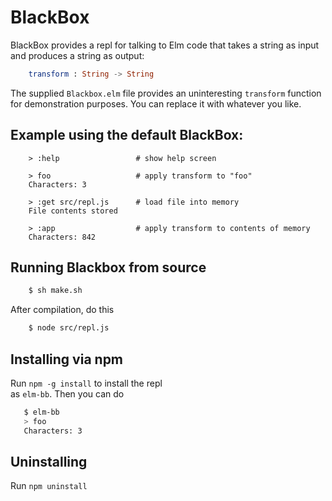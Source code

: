 # BlackBox

BlackBox provides a repl for talking to Elm code
that takes a string as input and produces a string
as output:

```elm
    transform : String -> String
```

The supplied `Blackbox.elm` file provides an uninteresting
`transform` function for demonstration purposes.  You
can replace it with whatever you like.

## Example using the default BlackBox:

```
    > :help                 # show help screen

    > foo                   # apply transform to "foo"
    Characters: 3

    > :get src/repl.js      # load file into memory
    File contents stored

    > :app                  # apply transform to contents of memory
    Characters: 842
```

## Running Blackbox from source

```bash
    $ sh make.sh  
```

After compilation, do this

```bash
    $ node src/repl.js
```

## Installing via npm  

Run `npm -g install` to install the repl  
as `elm-bb`.  Then you can do

```bash
   $ elm-bb
   > foo
   Characters: 3
```

## Uninstalling

Run `npm uninstall`

